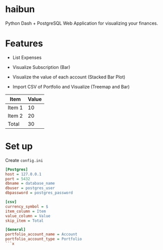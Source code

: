 # haibun

Python Dash + PostgreSQL Web Application for visualizing your finances.

# Features

- List Expenses

- Visualize Subscription (Bar)

- Visualize the value of each account (Stacked Bar Plot)

- Import CSV of Portfolio and Visualize (Treemap and Bar)

| Item | Value |
|---|---|
| Item 1 | 10 |
| Item 2 | 20 |
| Total  | 30 |


# Set up

Create `config.ini`

```ini
[Postgres]
host = 127.0.0.1
port = 5432
dbname = database_name
dbuser = postgres_user
dbpassword = postgres_password

[csv]
currency_symbol = $
item_column = Item
value_column = Value
skip_item = Total

[General]
portfolio_account_name = Account
portfolio_account_type = Portfolio
```x